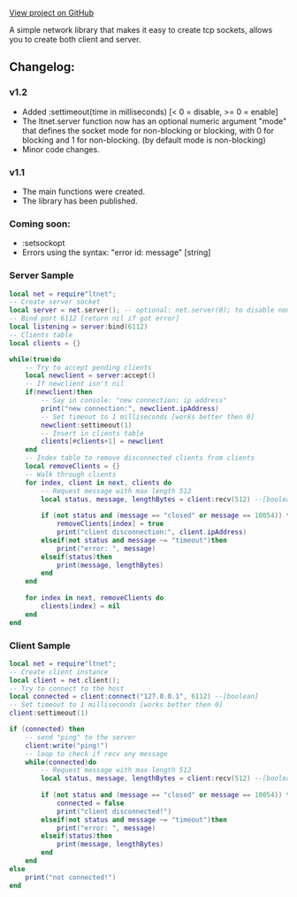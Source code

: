 [View project on GitHub](https://github.com/Hadaward/Lua-TCP-Network-Library)

A simple network library that makes it easy to create tcp sockets, allows you to create both client and server.

## Changelog:
### v1.2 
- Added :settimeout(time in milliseconds) [< 0 = disable, >= 0 = enable]
- The ltnet.server function now has an optional numeric argument "mode" that defines the socket mode for non-blocking or blocking, with 0 for blocking and 1 for non-blocking. (by default mode is non-blocking)
- Minor code changes.

### v1.1
- The main functions were created.
- The library has been published.

### Coming soon:
- :setsockopt
- Errors using the syntax: "error id: message" [string]

### Server Sample
```lua
local net = require"ltnet";
-- Create server socket
local server = net.server(); -- optional: net.server(0); to disable non-blocking, default: 1
-- Bind port 6112 [return nil if got error]
local listening = server:bind(6112)
-- Clients table
local clients = {}

while(true)do
	-- Try to accept pending clients
	local newclient = server:accept()
	-- If newclient isn't nil
	if(newclient)then
		-- Say in console: "new connection:	ip address"
		print("new connection:", newclient.ipAddress)
		-- Set timeout to 1 milliseconds [works better then 0]
		newclient:settimeout(1)
		-- Insert in clients table
		clients[#clients+1] = newclient
	end
	-- Index table to remove disconnected clients from clients
	local removeClients = {}
	-- Walk through clients
	for index, client in next, clients do
		-- Request message with max length 512
		local status, message, lengthBytes = client:recv(512) --[boolean,string or number[error id],number]
		
		if (not status and (message == "closed" or message == 10054)) then
			removeClients[index] = true
			print("client disconnection:", client.ipAddress)
		elseif(not status and message ~= "timeout")then
			print("error: ", message)
		elseif(status)then
			print(message, lengthBytes)
		end
	end
	
	for index in next, removeClients do
		clients[index] = nil
	end
end
```

### Client Sample
```lua
local net = require"ltnet";
-- Create client instance
local client = net.client();
-- Try to connect to the host
local connected = client:connect("127.0.0.1", 6112) --[boolean]
-- Set timeout to 1 milliseconds [works better then 0]
client:settimeout(1)

if (connected) then
	-- send "ping" to the server
	client:write("ping!")
	-- loop to check if recv any message
	while(connected)do
		-- Request message with max length 512
		local status, message, lengthBytes = client:recv(512) --[boolean,string or number[error id],number]
		
		if (not status and (message == "closed" or message == 10054)) then
			connected = false
			print("client disconnected!")
		elseif(not status and message ~= "timeout")then
			print("error: ", message)
		elseif(status)then
			print(message, lengthBytes)
		end
	end
else
	print("not connected!")
end
```

